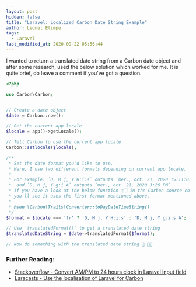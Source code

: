 ```yaml
---
layout: post
hidden: false
title: "Laravel: Localized Carbon Date String Example"
author: Leonel Elimpe
tags:
  - Laravel
last_modified_at: 2020-09-22 05:56:44
---
```

I wanted to return a translated date string from a Carbon date object and after some research, used the below solution which worked for me. It is quite brief, do leave a comment if you've got a question.

```php
<?php

use Carbon\Carbon;


// Create a date object
$date = Carbon::now();

// Get the current app locale
$locale = app()->getLocale();

// Tell Carbon to use the current app locale
Carbon::setlocale($locale);

/**
 * Set the date format you'd like to use.
 * Here, I use two different formats depending on current app locale.
 *
 * For Example: `D, M j, Y H:i:s` outputs `mer., oct. 21, 2020 15:11:07`,
 *  and `D, M j, Y g:i A` outputs `mer., oct. 21, 2020 3:26 PM`
 * If you have a look at the below function 👇🏻 in the Carbon source code,
 * you'll see it uses the first format mentioned above.
 *
 * @see \Carbon\Traits\Converter::toDayDateTimeString()
 */
$format = $locale === 'fr' ? 'D, M j, Y H:i:s' : 'D, M j, Y g:i:s A';

// Use `translatedFormat()` to get a translated date string
$translatedDateString = $date->translatedFormat($format);

// Now do something with the translated date string 🙂 👋🏻
```

### Further Reading:

* [Stackoverflow - Convert AM/PM to 24 hours clock in Laravel input field](https://stackoverflow.com/a/51882771/6924437)
* [Laracasts - Use the localisation of Laravel for Carbon](https://laracasts.com/discuss/channels/laravel/use-the-localisation-of-laravel-for-carbon?reply=591412)